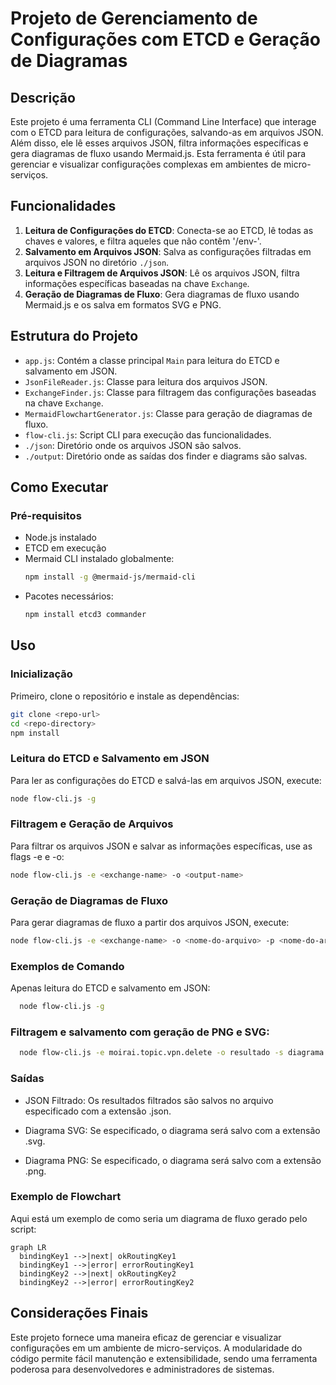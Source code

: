 # Projeto de Gerenciamento de Configurações com ETCD e Geração de Diagramas

## Descrição

Este projeto é uma ferramenta CLI (Command Line Interface) que interage com o ETCD para leitura de configurações, salvando-as em arquivos JSON. Além disso, ele lê esses arquivos JSON, filtra informações específicas e gera diagramas de fluxo usando Mermaid.js. Esta ferramenta é útil para gerenciar e visualizar configurações complexas em ambientes de micro-serviços.

## Funcionalidades

1. **Leitura de Configurações do ETCD**: Conecta-se ao ETCD, lê todas as chaves e valores, e filtra aqueles que não contêm '/env-'.
2. **Salvamento em Arquivos JSON**: Salva as configurações filtradas em arquivos JSON no diretório `./json`.
3. **Leitura e Filtragem de Arquivos JSON**: Lê os arquivos JSON, filtra informações específicas baseadas na chave `Exchange`.
4. **Geração de Diagramas de Fluxo**: Gera diagramas de fluxo usando Mermaid.js e os salva em formatos SVG e PNG.

## Estrutura do Projeto

- `app.js`: Contém a classe principal `Main` para leitura do ETCD e salvamento em JSON.
- `JsonFileReader.js`: Classe para leitura dos arquivos JSON.
- `ExchangeFinder.js`: Classe para filtragem das configurações baseadas na chave `Exchange`.
- `MermaidFlowchartGenerator.js`: Classe para geração de diagramas de fluxo.
- `flow-cli.js`: Script CLI para execução das funcionalidades.
- `./json`: Diretório onde os arquivos JSON são salvos.
- `./output`: Diretório onde as saídas dos finder e diagrams são salvas.

## Como Executar

### Pré-requisitos

- Node.js instalado
- ETCD em execução
- Mermaid CLI instalado globalmente:
  ```bash
  npm install -g @mermaid-js/mermaid-cli
  ```
- Pacotes necessários:
  ```bash
  npm install etcd3 commander
  ```
## Uso

### Inicialização

Primeiro, clone o repositório e instale as dependências:

```bash
git clone <repo-url>
cd <repo-directory>
npm install
```

### Leitura do ETCD e Salvamento em JSON

Para ler as configurações do ETCD e salvá-las em arquivos JSON, execute:

```bash
node flow-cli.js -g
```

### Filtragem e Geração de Arquivos

Para filtrar os arquivos JSON e salvar as informações específicas, use as flags -e e -o:

```bash
node flow-cli.js -e <exchange-name> -o <output-name>
```

### Geração de Diagramas de Fluxo

Para gerar diagramas de fluxo a partir dos arquivos JSON, execute:

```bash
node flow-cli.js -e <exchange-name> -o <nome-do-arquivo> -p <nome-do-arquivo> -s <nome-do-arquivo>
```

### Exemplos de Comando
Apenas leitura do ETCD e salvamento em JSON:

```bash
  node flow-cli.js -g
```

### Filtragem e salvamento com geração de PNG e SVG:

```bash
  node flow-cli.js -e moirai.topic.vpn.delete -o resultado -s diagrama -p diagrama
```

### Saídas
- JSON Filtrado: Os resultados filtrados são salvos no arquivo especificado com a extensão .json.

- Diagrama SVG: Se especificado, o diagrama será salvo com a extensão .svg.

- Diagrama PNG: Se especificado, o diagrama será salvo com a extensão .png.

### Exemplo de Flowchart
Aqui está um exemplo de como seria um diagrama de fluxo gerado pelo script:

```mermaid
graph LR
  bindingKey1 -->|next| okRoutingKey1
  bindingKey1 -->|error| errorRoutingKey1
  bindingKey2 -->|next| okRoutingKey2
  bindingKey2 -->|error| errorRoutingKey2

```
## Considerações Finais

Este projeto fornece uma maneira eficaz de gerenciar e visualizar configurações em um ambiente de micro-serviços. A modularidade do código permite fácil manutenção e extensibilidade, sendo uma ferramenta poderosa para desenvolvedores e administradores de sistemas.